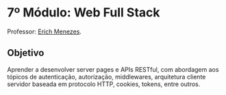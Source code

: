 # 7º Módulo: Web Full Stack  
Professor: [Erich Menezes](https://github.com/menezee).  

## Objetivo  
Aprender a desenvolver server pages e APIs RESTful, com abordagem aos tópicos de autenticação, autorização, middlewares, arquitetura cliente servidor baseada em protocolo HTTP, cookies, tokens, entre outros.  
